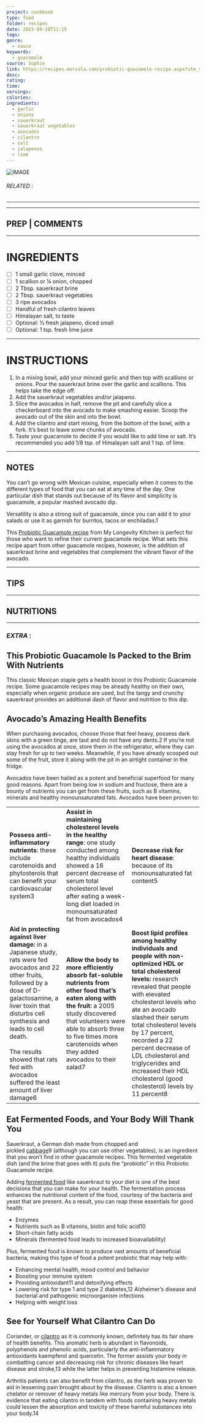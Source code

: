 ```yaml
---
project: cookbook
type: food
folder: recipes
date: 2023-09-28T11:15
tags: 
genre:
  - sauce
keywords:
  - guacamole
source: Sophie
link: https://recipes.mercola.com/probiotic-guacamole-recipe.aspx?utm_source=dnl&utm_medium=email&utm_content=art2&utm_campaign=20161009Z1_C&et_cid=DM124106&et_rid=1700120603
desc: 
rating: 
time: 
servings: 
calories: 
ingredients:
  - garlic
  - onions
  - sauerkraut
  - sauerkraut vegetables
  - avocados
  - cilantro
  - salt
  - jalapenos
  - lime
---
```


![IMAGE](image_506.png)

###### *RELATED* : 
---


---
## PREP | COMMENTS



---
# INGREDIENTS

- [ ] 1 small garlic clove, minced
- [ ] 1 scallion or ¼ onion, chopped
- [ ] 2 Tbsp. sauerkraut brine
- [ ] 2 Tbsp. sauerkraut vegetables
- [ ] 3 ripe avocados
- [ ] Handful of fresh cilantro leaves
- [ ] Himalayan salt, to taste
- [ ] Optional: ½ fresh jalapeno, diced small
- [ ] Optional: 1 tsp. fresh lime juice

---
# INSTRUCTIONS

1. In a mixing bowl, add your minced garlic and then top with scallions or onions. Pour the sauerkraut brine over the garlic and scallions. This helps take the edge off.
2. Add the sauerkraut vegetables and/or jalapeno.
3. Slice the avocados in half, remove the pit and carefully slice a checkerboard into the avocado to make smashing easier. Scoop the avocado out of the skin and into the bowl.
4. Add the cilantro and start mixing, from the bottom of the bowl, with a fork. It’s best to leave some chunks of avocado.
5. Taste your guacamole to decide if you would like to add lime or salt. It’s recommended you add 1/8 tsp. of Himalayan salt and 1 tsp. of lime.

---
## NOTES

You can’t go wrong with Mexican cuisine, especially when it comes to the different types of food that you can eat at any time of the day. One particular dish that stands out because of its flavor and simplicity is guacamole, a popular mashed avocado dip.

Versatility is also a strong suit of guacamole, since you can add it to your salads or use it as garnish for burritos, tacos or enchiladas.1

This [Probiotic Guacamole recipe](http://mylongevitykitchen.com/probiotic-guacamole-recipe/) from My Longevity Kitchen is perfect for those who want to refine their current guacamole recipe. What sets this recipe apart from other guacamole recipes, however, is the addition of sauerkraut brine and vegetables that complement the vibrant flavor of the avocado.

---
## TIPS



---
## NUTRITIONS



---
### *EXTRA* :

## This Probiotic Guacamole Is Packed to the Brim With Nutrients

This classic Mexican staple gets a health boost in this Probiotic Guacamole recipe. Some guacamole recipes may be already healthy on their own, especially when organic produce are used, but the tangy and crunchy sauerkraut provides an additional dash of flavor and nutrition to this dip.

## Avocado’s Amazing Health Benefits

When purchasing avocados, choose those that feel heavy, possess dark skins with a green tinge, are taut and do not have any dents.2 If you’re not using the avocados at once, store them in the refrigerator, where they can stay fresh for up to two weeks. Meanwhile, if you have already scooped out some of the fruit, store it along with the pit in an airtight container in the fridge.

Avocados have been hailed as a potent and beneficial superfood for many good reasons. Apart from being low in sodium and fructose, there are a bounty of nutrients you can get from these fruits, such as B vitamins, minerals and healthy monounsaturated fats. Avocados have been proven to:

|   |   |   |
|---|---|---|
|**Possess anti-inflammatory nutrients**: these include carotenoids and phytosterols that can benefit your cardiovascular system3|**Assist in maintaining cholesterol levels in the healthy range**: one study conducted among healthy individuals showed a 16 percent decrease of serum total cholesterol level after eating a week-long diet loaded in monounsaturated fat from avocados4|**Decrease risk for heart disease**: because of its monounsaturated fat content5|
|**Aid in protecting against liver damage:** in a Japanese study, rats were fed avocados and 22 other fruits, followed by a dose of D-galactosamine, a liver toxin that disturbs cell synthesis and leads to cell death.  <br>  <br>The results showed that rats fed with avocados suffered the least amount of liver damage6|**Allow the body to more efficiently absorb fat-soluble nutrients from other food that’s eaten along with the fruit:** a 2005 study discovered that volunteers were able to absorb three to five times more carotenoids when they added avocados to their salad7|**Boost lipid profiles among healthy individuals and people with non-optimized HDL or total cholesterol levels:** research revealed that people with elevated cholesterol levels who ate an avocado slashed their serum total cholesterol levels by 17 percent, recorded a 22 percent decrease of LDL cholesterol and triglycerides and increased their HDL cholesterol (good cholesterol) levels by 11 percent8|

## Eat Fermented Foods, and Your Body Will Thank You

Sauerkraut, a German dish made from chopped and pickled [cabbage](https://foodfacts.mercola.com/cabbage.html)9 (although you can use other vegetables), is an ingredient that you won’t find in other guacamole recipes. This fermented vegetable dish (and the brine that goes with it) puts the “probiotic” in this Probiotic Guacamole recipe.

Adding [fermented food](https://articles.mercola.com/fermented-foods.aspx) like sauerkraut to your diet is one of the best decisions that you can make for your health. The fermentation process enhances the nutritional content of the food, courtesy of the bacteria and yeast that are present. As a result, you can reap these essentials for good health:

- Enzymes
- Nutrients such as B vitamins, biotin and folic acid10
- Short-chain fatty acids
- Minerals (fermented food leads to increased bioavailability)

Plus, fermented food is known to produce vast amounts of beneficial bacteria, making this type of food a potent probiotic that may help with:

- Enhancing mental health, mood control and behavior
- Boosting your immune system
- Providing antioxidant11 and detoxifying effects
- Lowering risk for type 1 and type 2 diabetes,12 Alzheimer’s disease and bacterial and pathogenic microorganism infections
- Helping with weight loss

## See for Yourself What Cilantro Can Do

Coriander, or [cilantro](https://articles.mercola.com/sites/articles/archive/2016/03/07/coriander-benefits.aspx) as it is commonly known, definitely has its fair share of health benefits. This aromatic herb is abundant in flavonoids, polyphenols and phenolic acids, particularly the anti-inflammatory antioxidants kaempferol and quercetin. The former assists your body in combatting cancer and decreasing risk for chronic diseases like heart disease and stroke,13 while the latter helps in preventing histamine release.

Arthritis patients can also benefit from cilantro, as the herb was proven to aid in lessening pain brought about by the disease. Cilantro is also a known chelator or remover of heavy metals like mercury from your body. There is evidence that eating cilantro in tandem with foods containing heavy metals could lessen the absorption and toxicity of these harmful substances into your body.14

